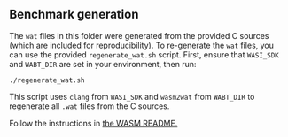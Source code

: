## Benchmark generation

The `wat` files in this folder were generated from the provided C sources (which are included for reproducibility). To re-generate the `wat` files, you can use the provided `regenerate_wat.sh` script. First, ensure that `WASI_SDK` and `WABT_DIR` are set in your environment, then run:
```
./regenerate_wat.sh
```
This script uses `clang` from `WASI_SDK` and `wasm2wat` from `WABT_DIR` to regenerate all `.wat` files from the C sources.

Follow the instructions in [the WASM README.](../../README.md)
